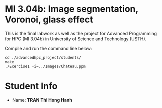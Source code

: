 MI 3.04b: Image segmentation, Voronoi, glass effect
===================================================
This is the final labwork as well as the project for Advanced Programming for HPC (MI 3.04b) in University of Science and Technology (USTH).

Compile and run the command line below:

```console
cd ./advancedhpc_project/students/
make
./Exercise1 -i=../Images/Chateau.ppm
```

Student Info
=======================
* Name: __TRAN Thi Hong Hanh__